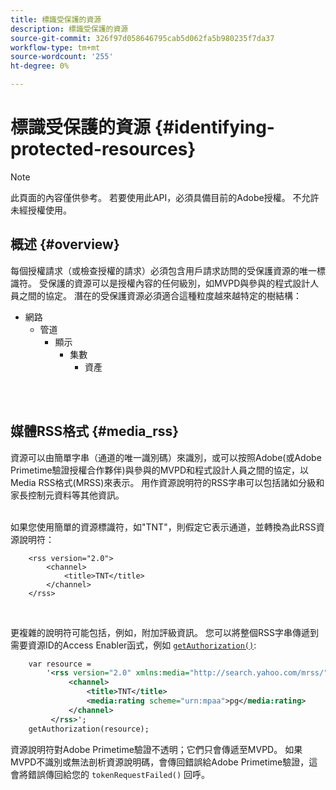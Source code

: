 ```yaml
---
title: 標識受保護的資源
description: 標識受保護的資源
source-git-commit: 326f97d058646795cab5d062fa5b980235f7da37
workflow-type: tm+mt
source-wordcount: '255'
ht-degree: 0%

---
```



# 標識受保護的資源 {#identifying-protected-resources}

>[!NOTE]
>
>此頁面的內容僅供參考。 若要使用此API，必須具備目前的Adobe授權。 不允許未經授權使用。

## 概述 {#overview}

每個授權請求（或檢查授權的請求）必須包含用戶請求訪問的受保護資源的唯一標識符。 受保護的資源可以是授權內容的任何級別，如MVPD與參與的程式設計人員之間的協定。 潛在的受保護資源必須適合這種粒度越來越特定的樹結構：

- 網路
   - 管道
      - 顯示
         - 集數
            - 資產\
                

</br>

## 媒體RSS格式 {#media_rss}

資源可以由簡單字串（通道的唯一識別碼）來識別，或可以按照Adobe(或Adobe Primetime驗證授權合作夥伴)與參與的MVPD和程式設計人員之間的協定，以Media RSS格式(MRSS)來表示。 用作資源說明符的RSS字串可以包括諸如分級和家長控制元資料等其他資訊。\
 

如果您使用簡單的資源標識符，如&quot;TNT&quot;，則假定它表示通道，並轉換為此RSS資源說明符：

```RSS
    <rss version="2.0"> 
        <channel>
            <title>TNT</title>
        </channel>
    </rss>
```
 

更複雜的說明符可能包括，例如，附加評級資訊。 您可以將整個RSS字串傳遞到需要資源ID的Access Enabler函式，例如 [`getAuthorization()`](/help/authentication/rest-api-reference.md):

```rss
    var resource = 
        '<rss version="2.0" xmlns:media="http://search.yahoo.com/mrss/"> 
             <channel>
                 <title>TNT</title>
                 <media:rating scheme="urn:mpaa">pg</media:rating>
             </channel>
         </rss>'; 
    getAuthorization(resource);
```

資源說明符對Adobe Primetime驗證不透明；它們只會傳遞至MVPD。 如果MVPD不識別或無法剖析資源說明碼，會傳回錯誤給Adobe Primetime驗證，這會將錯誤傳回給您的 `tokenRequestFailed()` 回呼。

<!--
## Related Information {#related}

-  User Metadata
-  Preflight Authorization
-->